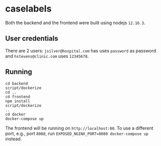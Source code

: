 # caselabels

Both the backend and the frontend were built using nodejs `12.16.3`.

## User credentials

There are 2 users: `jsilver@hospital.com` has uses `password` as password and `hstevens@clinic.com` uses `12345678`.

## Running

```
cd backend
script/dockerize
cd ..
cd frontend
npm install
script/dockerize
..
cd docker
docker-compose up
```

The frontend will be running on `http://localhost:80`. To use a different port, e.g., port `8080`, run `EXPOSED_NGINX_PORT=8080 docker-compose up` instead.

